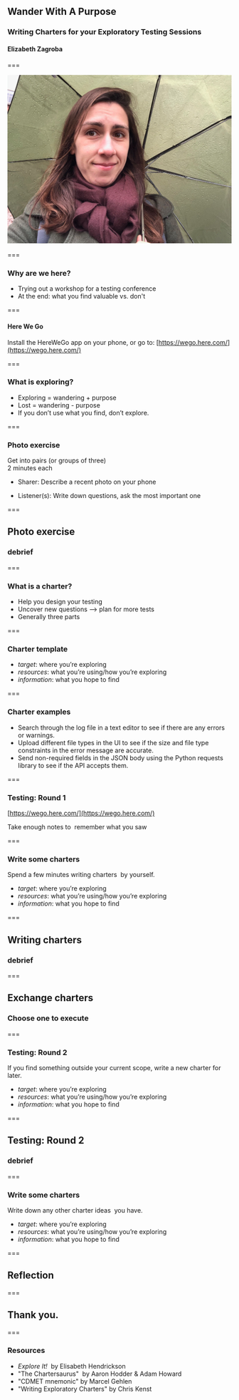 
## Wander With A Purpose
### Writing Charters for your Exploratory Testing Sessions
#### Elizabeth Zagroba

===

![Me with an umbrella!](/images/umbrella.JPG "Me with an umbrella")

===

### Why are we here?
- Trying out a workshop for a testing conference
- At the end: what you find valuable vs. don&#x27;t

===

#### Here We Go
Install the HereWeGo app on your phone, or go to:
[https://wego.here.com/](https://wego.here.com/)

===

### What is exploring?

- Exploring = wandering + purpose
- Lost = wandering - purpose
- If you don’t use what you find, don’t explore.

===

### Photo exercise

Get into pairs (or groups of three)  
2 minutes each

- Sharer: Describe a recent photo on your phone 

- Listener(s): Write down questions, ask the most important one

===

## Photo exercise 
### debrief

===

### What is a charter?

- Help you design your testing
- Uncover new questions --> plan for more tests
- Generally three parts

===

### Charter template

- *target*: where you’re exploring
- *resources*: what you’re using/how you’re exploring
- *information*: what you hope to find

===

### Charter examples

- Search through the log file in a text editor to see if there are any errors or warnings.
- Upload different file types in the UI to see if the size and file type constraints in the error message are accurate.
- Send non-required fields in the JSON body using the Python requests library to see if the API accepts them.

===

### Testing: Round 1
[https://wego.here.com/](https://wego.here.com/)  

Take enough notes to  remember what you saw

===

### Write some charters

Spend a few minutes writing charters  by yourself.  

- *target*: where you’re exploring
- *resources*: what you’re using/how you’re exploring
- *information*: what you hope to find

===

## Writing charters
### debrief

===

## Exchange charters
### Choose one to execute

===

### Testing: Round 2 

If you find something outside your current scope, write a new charter for later.

- *target*: where you’re exploring
- *resources*: what you’re using/how you’re exploring
- *information*: what you hope to find

===

## Testing: Round 2
### debrief

===

### Write some charters

Write down any other charter ideas  you have.

- *target*: where you’re exploring
- *resources*: what you’re using/how you’re exploring
- *information*: what you hope to find

===

## Reflection

===

## Thank you.

===

### Resources

- *Explore It!*  by Elisabeth Hendrickson
- "The Chartersaurus"  by Aaron Hodder & Adam Howard
- "CDMET mnemonic" by Marcel Gehlen
- "Writing Exploratory Charters" by Chris Kenst

